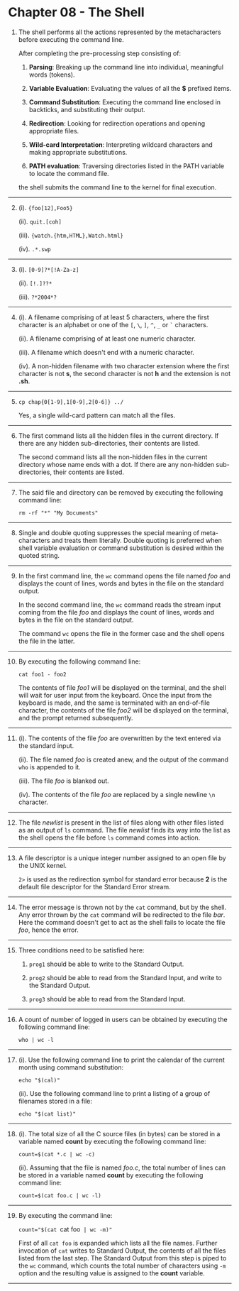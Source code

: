 # Chapter 08 - The Shell

01. The shell performs all the actions represented by the metacharacters before executing the command line.

    After completing the pre-processing step consisting of:

    01. **Parsing**: Breaking up the command line into individual, meaningful words (tokens).

    02. **Variable Evaluation**: Evaluating the values of all the **$** prefixed items.

    03. **Command Substitution**: Executing the command line enclosed in backticks, and substituting their output.

    04. **Redirection**: Looking for redirection operations and opening appropriate files.

    05. **Wild-card Interpretation**: Interpreting wildcard characters and making appropriate substitutions.

    06. **PATH evaluation**: Traversing directories listed in the PATH variable to locate the command file.

    the shell submits the command line to the kernel for final execution.

---

02. (i). `{foo[12],Foo5}`

    (ii). `quit.[coh]`

    (iii). `{watch.{htm,HTML},Watch.html}`

    (iv). `.*.swp`

---

03. (i). `[0-9]?*[!A-Za-z]`

    (ii). `[!.]??*`

    (iii). `?*2004*?`

---

04. (i). A filename comprising of at least 5 characters, where the first character is an alphabet or one of the `[`, `\`, `]`, `^`, `_` or `` ` `` characters.

    (ii). A filename comprising of at least one numeric character.

    (iii). A filename which doesn't end with a numeric character.

    (iv). A non-hidden filename with two character extension where the first character is not **s**, the second character is not **h** and the extension is not **.sh**.

---

05. `cp chap{0[1-9],1[0-9],2[0-6]} ../`

    Yes, a single wild-card pattern can match all the files.

---

06. The first command lists all the hidden files in the current directory. If there are any hidden sub-directories, their contents are listed.

    The second command lists all the non-hidden files in the current directory whose name ends with a dot. If there are any non-hidden sub-directories, their contents are listed.

---

07. The said file and directory can be removed by executing the following command line:

    `rm -rf "*" "My Documents"`

---

08. Single and double quoting suppresses the special meaning of meta-characters and treats them literally. Double quoting is preferred when shell variable evaluation or command substitution is desired within the quoted string.

---

09. In the first command line, the `wc` command opens the file named _foo_ and displays the count of lines, words and bytes in the file on the standard output.

    In the second command line, the `wc` command reads the stream input coming from the file _foo_ and displays the count of lines, words and bytes in the file on the standard output.

    The command `wc` opens the file in the former case and the shell opens the file in the latter.

---

10. By executing the following command line:

    `cat foo1 - foo2`

    The contents of file _foo1_ will be displayed on the terminal, and the shell will wait for user input from the keyboard. Once the input from the keyboard is made, and the same is terminated with an end-of-file character, the contents of the file _foo2_ will be displayed on the terminal, and the prompt returned subsequently.

---

11. (i). The contents of the file _foo_ are overwritten by the text entered via the standard input.

    (ii). The file named _foo_ is created anew, and the output of the command `who` is appended to it.

    (iii). The file _foo_ is blanked out.

    (iv). The contents of the file _foo_ are replaced by a single newline `\n` character.

---

12. The file _newlist_ is present in the list of files along with other files listed as an output of `ls` command. The file _newlist_ finds its way into the list as the shell opens the file before `ls` command comes into action.

---

13. A file descriptor is a unique integer number assigned to an open file by the UNIX kernel.

    `2>` is used as the redirection symbol for standard error because **2** is the default file descriptor for the Standard Error stream.

---

14. The error message is thrown not by the `cat` command, but by the shell. Any error thrown by the `cat` command will be redirected to the file _bar_. Here the command doesn't get to act as the shell fails to locate the file _foo_, hence the error.

---

15. Three conditions need to be satisfied here:

    01. `prog1` should be able to write to the Standard Output.

    02. `prog2` should be able to read from the Standard Input, and write to the Standard Output.

    03. `prog3` should be able to read from the Standard Input.

---

16. A count of number of logged in users can be obtained by executing the following command line:

    `who | wc -l`

---

17. (i). Use the following command line to print the calendar of the current month using command substitution:

    `echo "$(cal)"`

    (ii). Use the following command line to print a listing of a group of filenames stored in a file:

    `echo "$(cat list)"`

---

18. (i). The total size of all the C source files (in bytes) can be stored in a variable named **count** by executing the following command line:

    `count=$(cat *.c | wc -c)`

    (ii). Assuming that the file is named _foo.c_, the total number of lines can be stored in a variable named **count** by executing the following command line:

    `count=$(cat foo.c | wc -l)`

---

19. By executing the command line:

    `count="$(cat `cat foo` | wc -m)"`

    First of all `cat foo` is expanded which lists all the file names. Further invocation of `cat` writes to Standard Output, the contents of all the files listed from the last step. The Standard Output from this step is piped to the `wc` command, which counts the total number of characters using `-m` option and the resulting value is assigned to the **count** variable.

---
